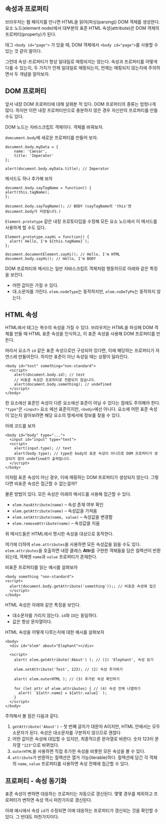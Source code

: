 ## 속성과 프로퍼티

브라우저는 웹 페이지를 만나면 HTML을 읽어(파싱(parsing)) DOM 객체를 생성한다. 요소 노드(element node)에서 대부분의 표준 HTML 속성(attribute)은 DOM 객체의 프로퍼티(property)가 된다.

태그 `<body id="page">` 가 있을 때, DOM 객체에서 `<body id="page">`를 사용할 수 있는 것 같이 말이다.

그런데 속성-프로퍼티가 항상 일대일로 매핑되지는 않는다. 속성과 프로퍼티를 어떻게 다룰 수 있는지, 두 가지가 언제 일대일로 매핑되는지, 언제는 매핑되지 않는지에 주의하면서 두 개념을 알아보자.

## DOM 프로퍼티

앞서 내장 DOM 프로퍼티에 대해 살펴본 적 있다. DOM 프로퍼티의 종류는 엄청나게 많다. 하지만 이런 내장 프로퍼티만으로 충분하지 않은 경우 자신만의 프로퍼티를 만들 수도 있다.

DOM 노드는 자바스크립트 객체이다. 객체를 바꿔보자.

`domcument.body`에 새로운 프로퍼티를 만들어 보자.

    document.body.myData = {
        name: 'Caesar',
        title: 'Imperator'
    };

    alert(document.body.myData.title); // Imperator

메서드도 하나 추가해 보자

    document.body.sayTagName = function() {
    alert(this.tagName);
    };

    document.body.sayTagName(); // BODY (sayTagName의 'this'엔 document.body가 저장됩니다.)

`Element.prototype` 같은 내장 프로토타입을 수정해 모든 요소 노드에서 이 메서드를 사용하게 할 수도 있다.

    Element.prototype.sayHi = function() {
      alert(`Hello, I'm ${this.tagName}`);
    };

    document.documentElement.sayHi(); // Hello, I'm HTML
    document.body.sayHi(); // Hello, I'm BODY

DOM 프로퍼티와 메서드는 일반 자바스크립트 객체처럼 행동하므로 아래와 같은 특징을 보인다.    
- 어떤 값이든 가질 수 있다.
- 대.소문자를 가린다. `elem.nodeType`는 동작하지만, `elem.noDeTyPe`는 동작하지 않는다.

## HTML 속성

HTML에서 태그는 복수의 속성을 가질 수 있다. 브라우저는 HTML을 파싱해 DOM 객체를 만들 때 HTML 표준 속성을 인식하고, 이 표준 속성을 사용해 DOM 프로퍼티를 만든다.

따라서 요소가 `id` 같은 표준 속성으로만 구성되어 있다면, 이에 해당하는 프로퍼티가 자연스레 만들어진다. 하지만 표준이 아닌 속성일 때는 상황이 달라진다.

    <body id="test" something="non-standard">
      <script>
        alert(document.body.id); // test
        // 비표준 속성은 프로퍼티로 전환되지 않습니다.
        alert(document.body.something); // undefined
      </script>
    </body>

한 요소에선 표준인 속성이 다른 요소에선 표준이 아닐 수 있다는 점에도 주의해야 한다. `"type"`은 `<input>` 요소 에선 표준이지만, `<body>`에선 아니다. 요소에 어떤 표준 속성이 있는지 알아보려면 해당 요소의 명세서에 정보를 찾을 수 있다.

아래 코드를 보자

    <body id="body" type="...">
      <input id="input" type="text">
      <script>
        alert(input.type); // text
        alert(body.type); // type은 body의 표준 속성이 아니므로 DOM 프로퍼티가 생성되지 않아 undefined가 출력됩니다.
      </script>
    </body>

이처럼 표준 속성이 아닌 경우, 이에 매핑하는 DOM 프로퍼티가 생성되지 않는다. 그렇다면 비표준 속성은 접근할 수 없는걸까?

물론 방법이 있다. 모든 속성은 아래의 메서드를 사용해 접근할 수 있다. 

- `elem.hasAttribute(name)` – 속성 존재 여부 확인
- `elem.getAttribute(name)` – 속성값을 가져옴
- `elem.setAttribute(name, value)` – 속성값을 변경함
- `elem.removeAttribute(name)` – 속성값을 지움

위 메서드들은 HTML에서 명시한 속성을 대상으로 동작한다.

여기에 더하여 `elem.attributes`을 사용하면 모든 속성값을 읽을 수도 있다. `elem.attributes`을 호출하면 내장 클래스 **Attr**를 구현한 객체들을 담은 컬렉션이 반환되는데, 객체엔 `name`과 `value` 프로퍼티가 존재한다.

비표준 프로퍼티를 읽는 예시를 살펴보자

    <body something "non-standard">
    <script>
      alert(document.body.getAttribute('something'));; // 비표준 속성에 접근
      </script>
    </body>

HTML 속성은 아래와 같은 특징을 보인다.
- 대소문자를 가리지 않는다. `id`와 `ID`는 동일하다.
- 값은 항상 문자열이다.

HTML 속성을 어떻게 다루는지에 대한 예시를 살펴보자

    <body>
      <div id="elem" about="Elephant"></div>

      <script>
        alert( elem.getAttribute('About') ); // (1) 'Elephant', 속성 읽기

        elem.setAttribute('Test', 123); // (2) 속성 추가하기

        alert( elem.outerHTML ); // (3) 추가된 속성 확인하기

        for (let attr of elem.attributes) { // (4) 속성 전체 나열하기
          alert( `${attr.name} = ${attr.value}` );
        }
      </script>
    </body>

주의해서 볼 점은 다음과 같다.

1. `getAttribute('About')` - 첫 번째 글자가 대문자 A이지만, HTML 안에서는 모두 소문자가 된다. 속성은 대소문자를 구분하지 않으므로 괜찮다
2. 어떤 값이든 속성에 대입할 수 있지만, 최종적으론 문자열로 바뀐다. 숫자 123이 문자열 `"123"`으로 바뀌었다.
3. `outerHTML`을 사용하면 직접 추가한 속성을 비롯한 모든 속성을 볼 수 있다.
4. `attribute`가 반환하는 컬렉션은 열거 가능(iterable)하다. 컬렉션에 담긴 각 객체의 `name`, `value` 프로퍼티를 사용하면 속성 전체에 접근할 수 있다.

## 프로퍼티 - 속성 동기화

표준 속성이 변하면 대응하는 프로퍼티는 자동으로 갱신된다. 몇몇 경우를 제외하고 프로퍼티가 변하면 속성 역시 마찬가지로 갱신된다.

아래 예시에서 속성 `id`가 수정되면 이에 대응하는 프로퍼티가 갱신되는 것을 확인할 수 있다. 그 반대도 마찬가지이다.
